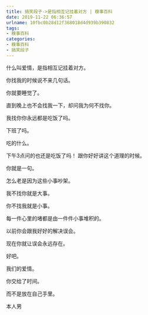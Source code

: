 ```yaml
---
title: 搞笑段子->是指相互记挂着对方 | 糗事百科
date: 2019-11-22 06:36:57
urlname: 10fbc0b28d12f368018d4d939b390832
tags: 
- 糗事百科
categories:
- 糗事百科
- 搞笑段子
---
```

什么叫爱情，是指相互记挂着对方。

你找我的时候说不来几句话。

你就要睡觉了。

直到晚上也不会找我一下，却问我为何不找你。

我找你你永远都是吃饭了吗。

下班了吗。

吃的什么。

下午3点问的也还是吃饭了吗！ 跟你好好讲这个道理的时候。

你就是一句。

怎么老是因为这些小事吵架。

我不找你就是大事。

你不找我就是小事。

每一件心里的堵都是由一件件小事堆积的。

以前你会跟我好好的解决误会。

现在你就让误会永远存在。

好吧。

我们的爱情。

你交给了时间。

而不是放在自己手里。

本人男


